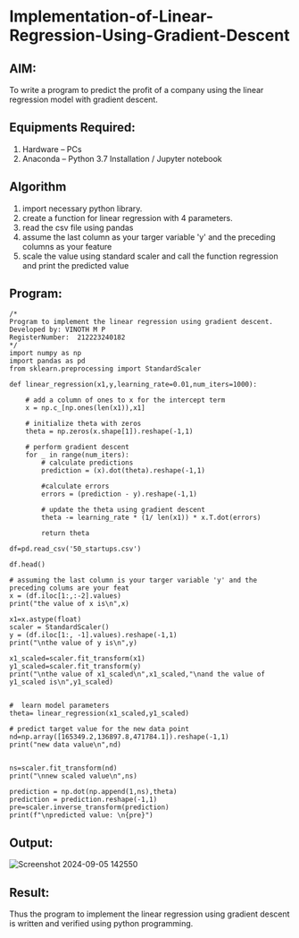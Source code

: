 # Implementation-of-Linear-Regression-Using-Gradient-Descent

## AIM:
To write a program to predict the profit of a company using the linear regression model with gradient descent.

## Equipments Required:
1. Hardware – PCs
2. Anaconda – Python 3.7 Installation / Jupyter notebook

## Algorithm
1. import necessary python library.
2. create a function for linear regression with 4 parameters.
3. read the csv file using pandas
4. assume the last column as your targer variable 'y' and the preceding columns as your feature
5. scale the value using standard scaler and call the function regression and print the predicted value

## Program:
```
/*
Program to implement the linear regression using gradient descent.
Developed by: VINOTH M P
RegisterNumber:  212223240182
*/
import numpy as np
import pandas as pd
from sklearn.preprocessing import StandardScaler

def linear_regression(x1,y,learning_rate=0.01,num_iters=1000):
    
    # add a column of ones to x for the intercept term
    x = np.c_[np.ones(len(x1)),x1]
    
    # initialize theta with zeros
    theta = np.zeros(x.shape[1]).reshape(-1,1)
    
    # perform gradient descent
    for _ in range(num_iters):
        # calculate predictions
        prediction = (x).dot(theta).reshape(-1,1)
        
        #calculate errors
        errors = (prediction - y).reshape(-1,1)
        
        # update the theta using gradient descent
        theta -= learning_rate * (1/ len(x1)) * x.T.dot(errors)
        
        return theta

df=pd.read_csv('50_startups.csv')

df.head()

# assuming the last column is your targer variable 'y' and the preceding colums are your feat
x = (df.iloc[1:,:-2].values)
print("the value of x is\n",x)

x1=x.astype(float)
scaler = StandardScaler()
y = (df.iloc[1:, -1].values).reshape(-1,1)
print("\nthe value of y is\n",y)

x1_scaled=scaler.fit_transform(x1)
y1_scaled=scaler.fit_transform(y)
print("\nthe value of x1_scaled\n",x1_scaled,"\nand the value of y1_scaled is\n",y1_scaled)


#  learn model parameters
theta= linear_regression(x1_scaled,y1_scaled)

# predict target value for the new data point
nd=np.array([165349.2,136897.8,471784.1]).reshape(-1,1)
print("new data value\n",nd)


ns=scaler.fit_transform(nd)
print("\nnew scaled value\n",ns)

prediction = np.dot(np.append(1,ns),theta)
prediction = prediction.reshape(-1,1)
pre=scaler.inverse_transform(prediction)
print(f"\npredicted value: \n{pre}")

```

## Output:

![Screenshot 2024-09-05 142550](https://github.com/user-attachments/assets/94e1bd71-cc0a-4fd7-98e7-c5de7793753d)


## Result:
Thus the program to implement the linear regression using gradient descent is written and verified using python programming.
